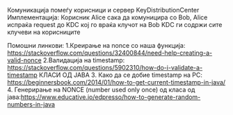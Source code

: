 Комуникација помеѓу корисници и сервер KeyDistributionCenter
Имплементација:
Корисник Alice сака да комуницира со Bob,
Alice испраќа request до KDC кој го враќа клучот на Bob 
KDC ги содржи сите клучеви на корисниците



Помошни линкови: 
1.Креирање на nonce со наша функција: https://stackoverflow.com/questions/32400844/need-help-creating-a-valid-nonce
2.Валидација на timestamp: https://stackoverflow.com/questions/5902310/how-do-i-validate-a-timestamp
КЛАСИ ОД ЈАВА
3. Како да се добие timestamp на PC: https://beginnersbook.com/2014/01/how-to-get-current-timestamp-in-java/
4. Генерирање на NONCE (number used only once) од класа од јава:https://www.educative.io/edpresso/how-to-generate-random-numbers-in-java

